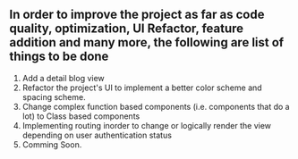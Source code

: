 ## In order to improve the project as far as code quality, optimization, UI Refactor, feature addition and many more, the following are list of things to be done

1. Add a detail blog view
2. Refactor the project's UI to implement a better color scheme and spacing scheme.
3. Change complex function based components (i.e. components that do a lot) to Class based components
4. Implementing routing inorder to change or logically render the view depending on user authentication status
5. Comming Soon.